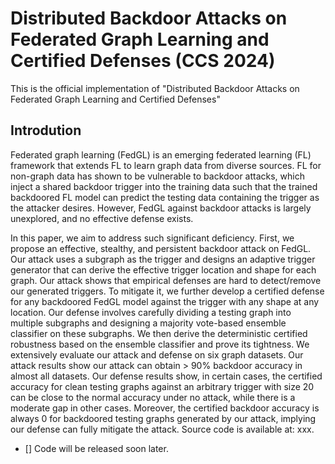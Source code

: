 # Distributed Backdoor Attacks on Federated Graph Learning and Certified Defenses  (CCS 2024)
This is the official implementation of "Distributed Backdoor Attacks on Federated Graph Learning and Certified Defenses"

## Introdution
Federated graph learning (FedGL) is an emerging federated learning (FL) framework that extends FL to learn graph data from diverse sources. FL for non-graph data has shown to be vulnerable to backdoor attacks, which inject a shared backdoor trigger into the training data such that the trained backdoored FL model can predict the testing data containing the trigger as the attacker desires. However, FedGL against backdoor attacks is largely unexplored, and no effective defense exists.

In this paper, we aim to address such significant deficiency. First, we propose an effective, stealthy, and persistent backdoor attack on FedGL. Our attack uses a subgraph as the trigger and designs an adaptive trigger generator that can derive the effective trigger location and shape for each graph. Our attack shows that empirical defenses are hard to detect/remove our generated triggers. To mitigate it, we further develop a certified defense for any backdoored FedGL model against the trigger with any shape at any location. Our defense involves carefully dividing a testing graph into multiple subgraphs and designing a majority vote-based ensemble classifier on these subgraphs. We then derive the deterministic certified robustness based on the ensemble classifier and prove its tightness. We extensively evaluate our attack and defense on six graph datasets. Our attack results show our attack can obtain > 90% backdoor accuracy in almost all datasets. Our defense results show, in certain cases, the certified accuracy for clean testing graphs against an arbitrary trigger with size 20 can be close to the normal accuracy under no attack, while there is a moderate gap in other cases. Moreover, the certified backdoor accuracy is always 0 for backdoored testing graphs generated by our attack, implying our defense can fully mitigate the attack. Source code is available at: xxx.

- [] Code will be released soon later.

